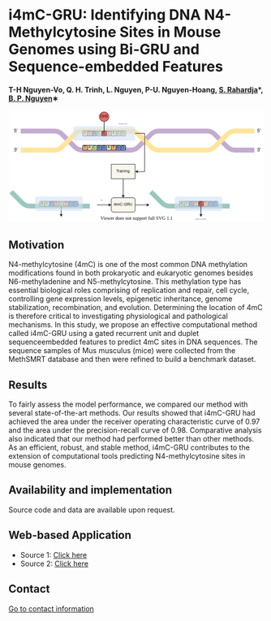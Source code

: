 # i4mC-GRU: Identifying DNA N4-Methylcytosine Sites in Mouse Genomes using Bi-GRU and Sequence-embedded Features


#### T-H Nguyen-Vo, Q. H. Trinh, L. Nguyen, P-U. Nguyen-Hoang, [S. Rahardja](http://www.susantorahardja.com/)*, [B. P. Nguyen](https://homepages.ecs.vuw.ac.nz/~nguyenb5/about.html)∗

![alt text](https://github.com/mldlproject/2022-i4mC-GRU/blob/main/i4mC_GRU_abs0.svg)

## Motivation
N4-methylcytosine (4mC) is one of the most common DNA methylation modifications found in both prokaryotic and eukaryotic
genomes besides N6-methyladenine and N5-methylcytosine. This methylation type has essential biological roles comprising of
replication and repair, cell cycle, controlling gene expression levels, epigenetic inheritance, genome stabilization, recombination,
and evolution. Determining the location of 4mC is therefore critical to investigating physiological and pathological mechanisms.
In this study, we propose an effective computational method called i4mC-GRU using a gated recurrent unit and duplet sequenceembedded features to 
predict 4mC sites in DNA sequences. The sequence samples of Mus musculus (mice) were collected from the
MethSMRT database and then were refined to build a benchmark dataset.

## Results
To fairly assess the model performance, we compared
our method with several state-of-the-art methods. Our results showed that i4mC-GRU had achieved the area under the receiver
operating characteristic curve of 0.97 and the area under the precision-recall curve of 0.98. Comparative analysis also indicated
that our method had performed better than other methods. As an efficient, robust, and stable method, i4mC-GRU contributes to the
extension of computational tools predicting N4-methylcytosine sites in mouse genomes. 

## Availability and implementation
Source code and data are available upon request. 

## Web-based Application
- Source 1: [Click here](http://14.177.208.167:5002/)
- Source 2: [Click here](http://124.197.54.240:5002/)

## Contact 
[Go to contact information](https://homepages.ecs.vuw.ac.nz/~nguyenb5/contact.html)
